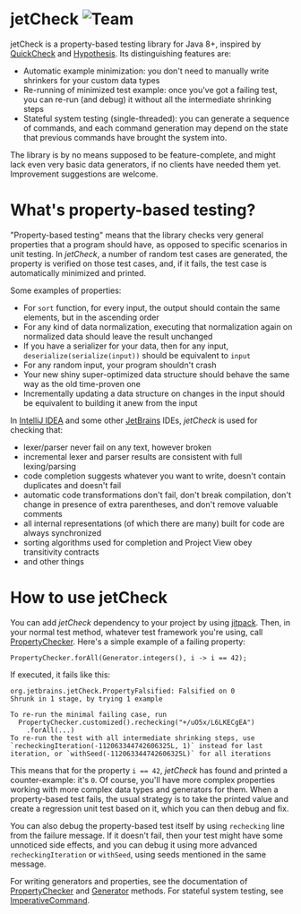 # jetCheck ![Team](https://jb.gg/badges/team-plastic.svg)
 
jetCheck is a property-based testing library for Java 8+, inspired by [QuickCheck](https://en.wikipedia.org/wiki/QuickCheck) and [Hypothesis](https://hypothesis.works/). Its distinguishing features are:
* Automatic example minimization: you don't need to manually write shrinkers for your custom data types 
* Re-running of minimized test example: once you've got a failing test, you can re-run (and debug) it without all the intermediate shrinking steps
* Stateful system testing (single-threaded): you can generate a sequence of commands, and each command generation may depend on the state that previous commands have brought the system into.

The library is by no means supposed to be feature-complete, and might lack even very basic data generators, if no clients have needed them yet. Improvement suggestions are welcome. 

# What's property-based testing?

"Property-based testing" means that the library checks very general properties that a program should have, as opposed to specific scenarios in unit testing. In *jetCheck*, a number of random test cases are generated, the property is verified on those test cases, and, if it fails, the test case is automatically minimized and printed.

Some examples of properties:
* For `sort` function, for every input, the output should contain the same elements, but in the ascending order
* For any kind of data normalization, executing that normalization again on normalized data should leave the result unchanged
* If you have a serializer for your data, then for any input, `deserialize(serialize(input))` should be equivalent to `input`
* For any random input, your program shouldn't crash
* Your new shiny super-optimized data structure should behave the same way as the old time-proven one
* Incrementally updating a data structure on changes in the input should be equivalent to building it anew from the input

In [IntelliJ IDEA](https://github.com/JetBrains/intellij-community) and some other [JetBrains](https://www.jetbrains.com/) IDEs, *jetCheck* is used for checking that:
* lexer/parser never fail on any text, however broken
* incremental lexer and parser results are consistent with full lexing/parsing 
* code completion suggests whatever you want to write, doesn't contain duplicates and doesn't fail
* automatic code transformations don't fail, don't break compilation, don't change in presence of extra parentheses, and don't remove valuable comments
* all internal representations (of which there are many) built for code are always synchronized
* sorting algorithms used for completion and Project View obey transitivity contracts
* and other things

# How to use jetCheck

You can add *jetCheck* dependency to your project by using [jitpack](https://jitpack.io/#jetbrains/jetCheck). Then, in your normal test method, whatever test framework you're using, call [PropertyChecker](src/main/java/org/jetbrains/jetCheck/PropertyChecker.java). Here's a simple example of a failing property:

`PropertyChecker.forAll(Generator.integers(), i -> i == 42);`

If executed, it fails like this:

    org.jetbrains.jetCheck.PropertyFalsified: Falsified on 0
    Shrunk in 1 stage, by trying 1 example
    
    To re-run the minimal failing case, run
      PropertyChecker.customized().rechecking("+/uO5x/L6LKECgEA")
        .forAll(...)
    To re-run the test with all intermediate shrinking steps, use `recheckingIteration(-112063344742606325L, 1)` instead for last iteration, or `withSeed(-112063344742606325L)` for all iterations

This means that for the property `i == 42`, *jetCheck* has found and printed a counter-example: it's `0`. Of course, you'll have more complex properties working with more complex data types and generators for them. When a property-based test fails, the usual strategy is to take the printed value and create a regression unit test based on it, which you can then debug and fix.

You can also debug the property-based test itself by using `rechecking` line from the failure message. If it doesn't fail, then your test might have some unnoticed side effects, and you can debug it using more advanced `recheckingIteration` or `withSeed`, using seeds mentioned in the same message. 

For writing generators and properties, see the documentation of [PropertyChecker](src/main/java/org/jetbrains/jetCheck/PropertyChecker.java) and [Generator](src/main/java/org/jetbrains/jetCheck/Generator.java) methods. For stateful system testing, see [ImperativeCommand](src/main/java/org/jetbrains/jetCheck/ImperativeCommand.java).